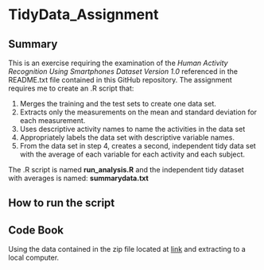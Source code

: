 # TidyData_Assignment
  
  ## Summary  
  
  This is an exercise requiring the examination of the *Human Activity Recognition Using Smartphones Dataset
Version 1.0* referenced in the README.txt file contained in this GitHub repository. The assignment requires me to create an .R script that:

  1. Merges the training and the test sets to create one data set.
  2. Extracts only the measurements on the mean and standard deviation for each measurement.
  3. Uses descriptive activity names to name the activities in the data set
  4. Appropriately labels the data set with descriptive variable names.
  5. From the data set in step 4, creates a second, independent tidy data set with the average of each variable for each activity and each subject.   
  
The .R script is named **run_analysis.R** and the independent tidy dataset with averages is named: **summarydata.txt**

  ## How to run the script
  
  
  ## Code Book  




Using the data contained in the zip file located at [link](https://d396qusza40orc.cloudfront.net/getdata%2Fprojectfiles%2FUCI%20HAR%20Dataset.zip) and extracting to a local computer. 